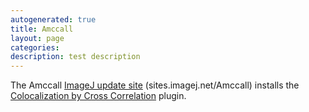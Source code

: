 ```yaml
---
autogenerated: true
title: Amccall
layout: page
categories: 
description: test description
---
```


The Amccall [ ImageJ update site](/update-sites) (sites.imagej.net/Amccall) installs the [Colocalization by Cross Correlation](/plugins/colocalization-by-cross-correlation) plugin.
